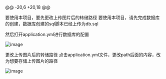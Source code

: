 @@ -20,6 +20,18 @@



要使用本项目，要先更改上传图片后的转储路径
要使用本项目，请先完成数据库的创建，数据库创建的sql脚本已经上传为db.sql

然后打开application.yml进行数据库的配置


![image](https://github.com/user-attachments/assets/96db4917-44a5-44e9-9376-3ab789ad45f4)




更改上传图片后的转储路径
点击application.yml文件，更改path后面的内容，改为想要存储上传图片的路径


![image](https://github.com/user-attachments/assets/9c0cacb2-03e8-403e-b4f4-a1d950cf9ed4)
